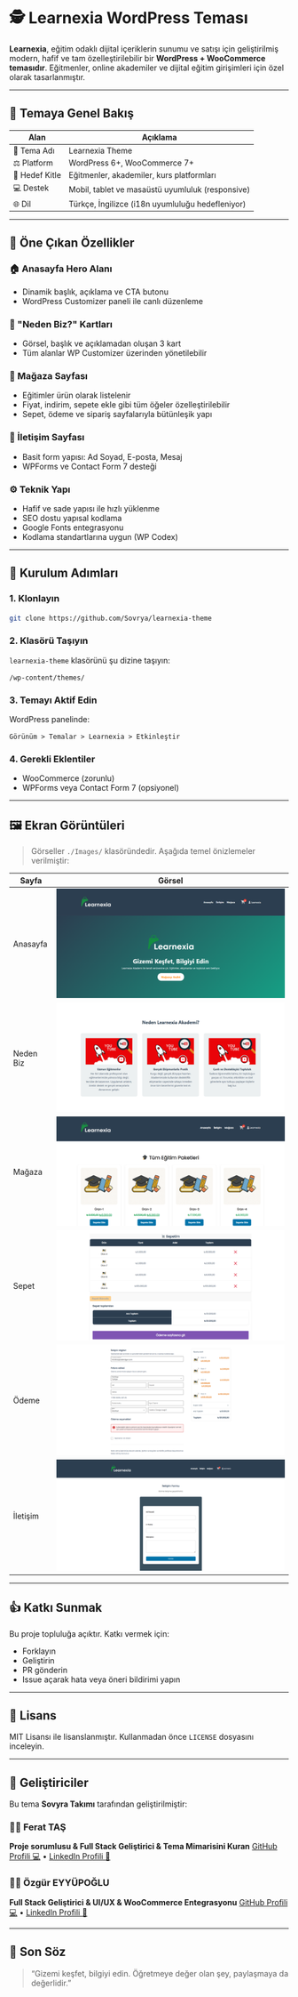 # 🕵️ Learnexia WordPress Teması

**Learnexia**, eğitim odaklı dijital içeriklerin sunumu ve satışı için geliştirilmiş modern, hafif ve tam özelleştirilebilir bir **WordPress + WooCommerce temasıdır**. Eğitmenler, online akademiler ve dijital eğitim girişimleri için özel olarak tasarlanmıştır.

---

## 🌟 Temaya Genel Bakış

| Alan           | Açıklama                                         |
| -------------- | ------------------------------------------------ |
| 🎨 Tema Adı    | Learnexia Theme                                  |
| ⚖️ Platform    | WordPress 6+, WooCommerce 7+                     |
| 🎯 Hedef Kitle | Eğitmenler, akademiler, kurs platformları        |
| 💻 Destek      | Mobil, tablet ve masaüstü uyumluluk (responsive) |
| 🌐 Dil         | Türkçe, İngilizce (i18n uyumluluğu hedefleniyor) |

---

## 🚀 Öne Çıkan Özellikler

### 🏠 Anasayfa Hero Alanı

* Dinamik başlık, açıklama ve CTA butonu
* WordPress Customizer paneli ile canlı düzenleme

### 💎 "Neden Biz?" Kartları

* Görsel, başlık ve açıklamadan oluşan 3 kart
* Tüm alanlar WP Customizer üzerinden yönetilebilir

### 🛒 Mağaza Sayfası

* Eğitimler ürün olarak listelenir
* Fiyat, indirim, sepete ekle gibi tüm öğeler özelleştirilebilir
* Sepet, ödeme ve sipariş sayfalarıyla bütünleşik yapı

### 📩 İletişim Sayfası

* Basit form yapısı: Ad Soyad, E-posta, Mesaj
* WPForms ve Contact Form 7 desteği

### ⚙️ Teknik Yapı

* Hafif ve sade yapısı ile hızlı yüklenme
* SEO dostu yapısal kodlama
* Google Fonts entegrasyonu
* Kodlama standartlarına uygun (WP Codex)

---

## 🔧 Kurulum Adımları

### 1. Klonlayın

```bash
git clone https://github.com/Sovrya/learnexia-theme
```

### 2. Klasörü Taşıyın

`learnexia-theme` klasörünü şu dizine taşıyın:

```
/wp-content/themes/
```

### 3. Temayı Aktif Edin

WordPress panelinde:

```
Görünüm > Temalar > Learnexia > Etkinleştir
```

### 4. Gerekli Eklentiler

* WooCommerce (zorunlu)
* WPForms veya Contact Form 7 (opsiyonel)

---

## 🖼️ Ekran Görüntüleri

> Görseller `./Images/` klasöründedir. Aşağıda temel önizlemeler verilmiştir:

| Sayfa     | Görsel                           |
| --------- | -------------------------------- |
| Anasayfa      | ![Anasayfa](./Images/homepage.png)   |
| Neden Biz | ![Neden Biz](./Images/where.png) |
| Mağaza    | ![Mağaza](./Images/shop.png)       |
| Sepet     | ![Sepet](./Images/cartPage.png)   |
| Ödeme     | ![Ödeme](./Images/payment.png) |
| İletişim  | ![İletişim](./Images/contact.png) |

---

## 👍 Katkı Sunmak

Bu proje topluluğa açıktır. Katkı vermek için:

* Forklayın
* Geliştirin
* PR gönderin
* Issue açarak hata veya öneri bildirimi yapın

---

## 📃 Lisans

MIT Lisansı ile lisanslanmıştır. Kullanmadan önce `LICENSE` dosyasını inceleyin.

---

## 👥 Geliştiriciler

Bu tema **Sovyra Takımı** tarafından geliştirilmiştir:

### 👨‍💻 Ferat TAŞ

**Proje sorumlusu & Full Stack Geliştirici & Tema Mimarisini Kuran**
[GitHub Profili 💻](https://github.com/ferattass) • [LinkedIn Profili 💼](https://www.linkedin.com/in/ferattass)

### 👩‍🔧 Özgür EYYÜPOĞLU

**Full Stack Geliştirici & UI/UX & WooCommerce Entegrasyonu**
[GitHub Profili 💻](https://github.com/ozgureyyp) • [LinkedIn Profili 💼](https://www.linkedin.com/in/ozgureyyupoglu)

---

## 🌟 Son Söz

> “Gizemi keşfet, bilgiyi edin. Öğretmeye değer olan şey, paylaşmaya da değerlidir.”
